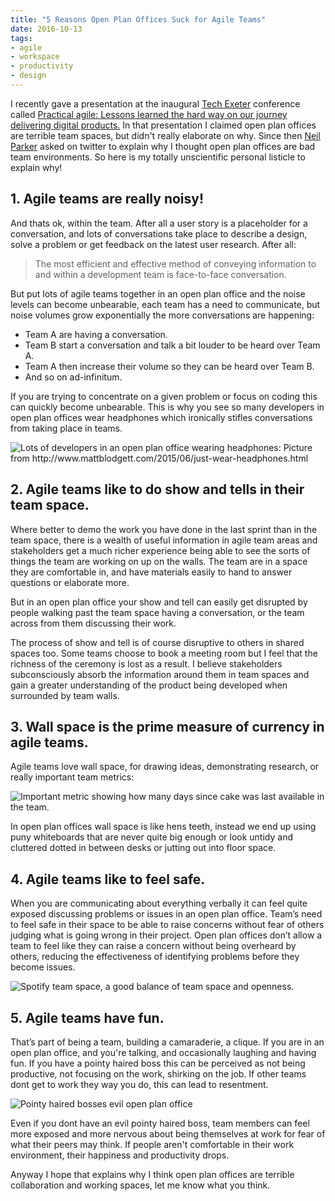 ```yaml
---
title: "5 Reasons Open Plan Offices Suck for Agile Teams"
date: 2016-10-13
tags:
- agile
- workspace
- productivity
- design
---
```


I recently gave a presentation at the inaugural [Tech Exeter](https://techexeter.uk/) conference called [Practical agile: Lessons learned the hard way on our journey delivering digital products.](https://www.slideshare.net/IanAmes/practical-agile-tech-exeter-v2) In that presentation I claimed open plan offices are terrible team spaces, but didn't really elaborate on why. Since then [Neil Parker](https://twitter.com/_NeilParker) asked on twitter to explain why I thought open plan offices are bad team environments. So here is my totally unscientific personal listicle to explain why!

## 1. Agile teams are really noisy!

And thats ok, within the team. After all a user story is a placeholder for a conversation, and lots of conversations take place to describe a design, solve a problem or get feedback on the latest user research. After all:

>The most efficient and effective method of conveying information to and within a development team is face-to-face conversation.

But put lots of agile teams together in an open plan office and the noise levels can become unbearable, each team has a need to communicate, but noise volumes grow exponentially the more conversations are happening:

- Team A are having a conversation.
- Team B start a conversation and talk a bit louder to be heard over Team A.
- Team A then increase their volume so they can be heard over Team B.
- And so on ad-infinitum.

If you are trying to concentrate on a given problem or focus on coding this can quickly become unbearable. This is why you see so many developers in open plan offices wear headphones which ironically stifles conversations from taking place in teams.

![](/images/headphones.jpg "Lots of developers in an open plan office wearing headphones: Picture from http://www.mattblodgett.com/2015/06/just-wear-headphones.html")

## 2. Agile teams like to do show and tells in their team space.

Where better to demo the work you have done in the last sprint than in the team space, there is a wealth of useful information in agile team areas and stakeholders get a much richer experience being able to see the sorts of things the team are working on up on the walls. The team are in a space they are comfortable in, and have materials easily to hand to answer questions or elaborate more.

But in an open plan office your show and tell can easily get disrupted by people walking past the team space having a conversation, or the team across from them discussing their work.

The process of show and tell is of course disruptive to others in shared spaces too. Some teams choose to book a meeting room but I feel that the richness of the ceremony is lost as a result. I believe stakeholders subconsciously absorb the information around them in team spaces and gain a greater understanding of the product being developed when surrounded by team walls.

## 3. Wall space is the prime measure of currency in agile teams.

Agile teams love wall space, for drawing ideas, demonstrating research, or really important team metrics:

![](/images/no_cake.jpg "Important metric showing how many days since cake was last available in the team.")

In open plan offices wall space is like hens teeth, instead we end up using puny whiteboards that are never quite big enough or look untidy and cluttered dotted in between desks or jutting out into floor space.

## 4. Agile teams like to feel safe.

When you are communicating about everything verbally it can feel quite exposed discussing problems or issues in an open plan office. Team’s need to feel safe in their space to be able to raise concerns without fear of others judging what is going wrong in their project. Open plan offices don’t allow a team to feel like they can raise a concern without being overheard by others, reducing the effectiveness of identifying problems before they become issues.

![](/images/spotify_space.jpg "Spotify team space, a good balance of team space and openness.")

## 5. Agile teams have fun.

That’s part of being a team, building a camaraderie, a clique. If you are in an open plan office, and you're talking, and occasionally laughing and having fun. If you have a pointy haired boss this can be perceived as not being productive, not focusing on the work, shirking on the job. If other teams dont get to work they way you do, this can lead to resentment.

![](/images/dilbert_open_plan.jpg "Pointy haired bosses evil open plan office")

Even if you dont have an evil pointy haired boss, team members can feel more exposed and more nervous about being themselves at work for fear of what their peers may think. If people aren't comfortable in their work environment, their happiness and productivity drops.

Anyway I hope that explains why I think open plan offices are terrible collaboration and working spaces, let me know what you think.

